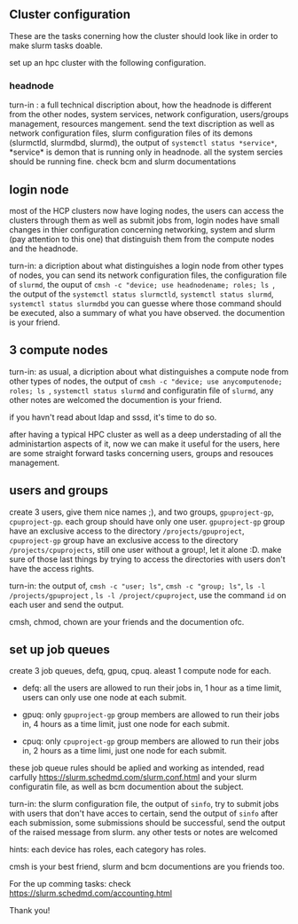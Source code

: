 ## Cluster configuration

These are the tasks conerning how the cluster should look like in order to make slurm tasks doable.

set up an hpc cluster with the following configuration.

### **headnode**

turn-in : a full technical discription about, how the headnode is different from the other 
nodes, system services, network configuration, users/groups management, resources mangement. 
send the text discription as well as network configuration files, slurm configuration files 
of its demons (slurmctld, slurmdbd, slurmd), the output of `systemctl status *service*`, \*service\* is demon that is running only in headnode. all the system sercies should be
running fine.
check bcm and slurm documentations

## **login node**

most of the HCP clusters now have loging nodes, the users can access the clusters through
them as well as submit jobs from, login nodes have small changes in thier configuration concerning networking, system and slurm (pay attention to this one) that distinguish them from the compute nodes and the headnode.

turn-in: a dicription about what distinguishes a login node from other types of nodes, you can
send its network configuration files, the configuration file of `slurmd`, the ouput of `cmsh -c "device; use headnodename; roles; ls `, the output of the `systemctl status slurmctld`, `systemctl status slurmd`, `systemctl status slurmdbd` you can guesse where those command should be executed, also a summary of what you have observed.
the documention is your friend.

## **3 compute nodes**

turn-in: as usual, a dicription about what distinguishes a compute node from other types of 
nodes, the output of `cmsh -c "device; use anycomputenode; roles; ls `,
`systemctl status slurmd` and configuratin file of `slurmd`, any other notes are welcomed
the documention is your friend.

if you havn't read about ldap and sssd, it's time to do so.

after having a typical HPC cluster as well as a deep understading of all the administartion aspects of it, now we can make it useful for the users, here are some straight forward tasks concerning users, groups and resouces management.

## **users and groups**

create 3 users, give them nice names ;), and two groups, `gpuproject-gp`, `cpuproject-gp`. each group
should have only one user. `gpuproject-gp` group have an exclusive access to the directory `/projects/gpuproject`,
`cpuproject-gp` group have an exclusive access to the directory `/projects/cpuprojects`, still one user without a group!, let it alone :D. make sure of those last things by trying to access the directories with users don't have the access rights.

turn-in: the output of, `cmsh -c "user; ls"`, `cmsh -c "group; ls"`, `ls -l /projects/gpuproject`
, `ls -l /project/cpuproject`, use the command `id` on each user and send the output.

cmsh, chmod, chown are your friends and the documention ofc.

## **set up job queues**

create 3 job queues, defq, gpuq, cpuq. aleast 1 compute node for each.

- defq: all the users are allowed to run their jobs in, 1 hour as a time limit, users can only
use one node at each submit.

- gpuq: only `gpuproject-gp` group members are allowed to run their jobs in, 4 hours as a time limit, just one node for each submit.

- cpuq: only `cpuproject-gp` group members are allowed to run their jobs in, 2 hours as a time limi, just one node for each submit.

these job queue rules should be aplied and working as intended, read carfully https://slurm.schedmd.com/slurm.conf.html and your slurm configuratin file, as well as bcm documention about the subject.

turn-in: the slurm configuration file, the output of `sinfo`, try to submit jobs with users
that don't have acces to certain, send the output of `sinfo` after each submission, some submissions should be successful, send the output of the raised message from slurm. any other
tests or notes are welcomed

hints: each device has roles, each category has roles.

cmsh is your best friend, slurm and bcm documentions are you friends too.

For the up comming tasks: check https://slurm.schedmd.com/accounting.html

Thank you!
